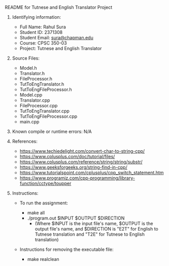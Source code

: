 README for Tutnese and English Translator Project

1)  Identifying	information:
    - Full Name: Rahul Sura
    - Student ID: 2371308
    - Student Email: sura@chapman.edu
    - Course: CPSC 350-03
    - Project: Tutnese and English Translator

2)  Source Files:
    - Model.h
    - Translator.h
    - FileProcessor.h
    - TutToEngTranslator.h
    - TutToEngFileProcessor.h
    - Model.cpp
    - Translator.cpp
    - FileProcessor.cpp
    - TutToEngTranslator.cpp
    - TutToEngFileProcessor.cpp
    - main.cpp

3)  Known compile or runtime errors: N/A

4)  References:
    - https://www.techiedelight.com/convert-char-to-string-cpp/
    - https://www.cplusplus.com/doc/tutorial/files/
    - https://www.cplusplus.com/reference/string/string/substr/
    - https://www.geeksforgeeks.org/string-find-in-cpp/
    - https://www.tutorialspoint.com/cplusplus/cpp_switch_statement.htm
    - https://www.programiz.com/cpp-programming/library-function/cctype/toupper

5) Instructions:
    - To run the assignment:
        - make all
        - ./program.out $INPUT $OUTPUT $DIRECTION
            - (Where $INPUT is the input file's name, $OUTPUT is the output file's name, and $DIRECTION is "E2T" for English to Tutnese translation and "T2E" for Tutnese to English translation)

    - Instructions for removing the executable file:
        - make realclean
